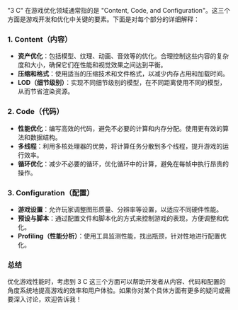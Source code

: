 "3 C" 在游戏优化领域通常指的是 "Content, Code, and Configuration"。这三个方面是游戏开发和优化中关键的要素。下面是对每个部分的详细解释：

### 1. **Content（内容）**
   - **资产优化**：包括模型、纹理、动画、音效等的优化。合理控制这些内容的复杂度和大小，确保它们在性能和视觉效果之间达到平衡。
   - **压缩和格式**：使用适当的压缩技术和文件格式，以减少内存占用和加载时间。
   - **LOD（细节级别）**：实现不同细节级别的模型，在不同距离使用不同的模型，从而节省渲染资源。

### 2. **Code（代码）**
   - **性能优化**：编写高效的代码，避免不必要的计算和内存分配。使用更有效的算法和数据结构。
   - **多线程**：利用多核处理器的优势，将计算任务分散到多个线程，提升游戏的运行效率。
   - **循环优化**：减少不必要的循环，优化循环中的计算，避免在每帧中执行昂贵的操作。

### 3. **Configuration（配置）**
   - **游戏设置**：允许玩家调整图形质量、分辨率等设置，以适应不同硬件性能。
   - **预设与脚本**：通过配置文件和脚本化的方式来控制游戏的表现，方便调整和优化。
   - **Profiling（性能分析）**：使用工具监测性能，找出瓶颈，针对性地进行配置优化。

### 总结

优化游戏性能时，考虑到 3 C 这三个方面可以帮助开发者从内容、代码和配置的角度系统地提高游戏的效率和用户体验。如果你对某个具体方面有更多的疑问或需要深入讨论，欢迎告诉我！